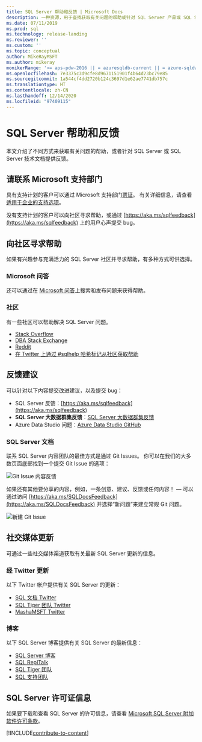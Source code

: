 ```yaml
---
title: SQL Server 帮助和反馈 | Microsoft Docs
description: 一种资源，用于查找获取有关问题的帮助或针对 SQL Server 产品或 SQL Server 技术文档提交反馈的方式。
ms.date: 07/11/2019
ms.prod: sql
ms.technology: release-landing
ms.reviewer: ''
ms.custom: ''
ms.topic: conceptual
author: MikeRayMSFT
ms.author: mikeray
monikerRange: '>= aps-pdw-2016 || = azuresqldb-current || = azure-sqldw-latest || >= sql-server-2016 || >= sql-server-linux-2017'
ms.openlocfilehash: 7e3375c3d9cfe8d9671151901f4b64d23bc79e85
ms.sourcegitcommit: 1a544cf4dd2720b124c3697d1e62ae7741db757c
ms.translationtype: HT
ms.contentlocale: zh-CN
ms.lasthandoff: 12/14/2020
ms.locfileid: "97409115"
---
```

# <a name="sql-server-help-and-feedback"></a>SQL Server 帮助和反馈

本文介绍了不同方式来获取有关问题的帮助，或者针对 SQL Server 或 SQL Server 技术文档提供反馈。 

## <a name="contact-microsoft-support"></a>请联系 Microsoft 支持部门

具有支持计划的客户可以通过 Microsoft 支持部门[票证](https://support.microsoft.com/hub/4343728/support-for-business)。  有关详细信息，请查看[适用于企业的支持选项](https://support.microsoft.com/help/4341255/support-for-business)。 

没有支持计划的客户可以向社区寻求帮助，或通过 [https://aka.ms/sqlfeedback](https://aka.ms/sqlfeedback) 上的用户心声提交 bug。

## <a name="ask-community-for-help"></a>向社区寻求帮助

如果有兴趣参与充满活力的 SQL Server 社区并寻求帮助，有多种方式可供选择。

### <a name="microsoft-q--a"></a>Microsoft 问答

还可以通过在 [Microsoft 问答](/answers/products/sql-server)上搜索和发布问题来获得帮助。

### <a name="communities"></a>社区

有一些社区可以帮助解决 SQL Server 问题。 

- [Stack Overflow](https://stackoverflow.com/questions/tagged/sql-server)
- [DBA Stack Exchange](https://dba.stackexchange.com/questions/tagged/sql-server)
- [Reddit](https://www.reddit.com/r/SQLServer/)
- [在 Twitter 上通过 #sqlhelp 哈希标记从社区获取帮助](https://twitter.com/hashtag/sqlhelp?src=hash) 
 
## <a name="feedback-suggestions"></a>反馈建议

可以针对以下内容提交改进建议，以及提交 bug：

- SQL Server 反馈：[https://aka.ms/sqlfeedback](https://aka.ms/sqlfeedback)
- **SQL Server 大数据群集反馈**：[SQL Server 大数据群集反馈](https://aka.ms/sql-server-bdc-feedback)
- Azure Data Studio 问题：[Azure Data Studio GitHub](https://github.com/microsoft/azuredatastudio/issues)
 

###  <a name="sql-server-documentation"></a>SQL Server 文档

联系 SQL Server 内容团队的最佳方式是通过 Git Issues。 你可以在我们的大多数页面底部找到一个提交 Git Issue 的选项： 

![Git Issue 内容反馈](media/sql-server-get-help/git-issues.png)

如果还有其他要分享的内容，例如，一条创意、建议、反馈或任何内容！ — 可以通过访问 [https://aka.ms/SQLDocsFeedback](https://aka.ms/SQLDocsFeedback) 并选择“新问题”来建立常规 Git 问题。 

![新建 Git Issue](media/sql-server-get-help/new-git-issue.png)

## <a name="social-media-updates"></a>社交媒体更新

可通过一些社交媒体渠道获取有关最新 SQL Server 更新的信息。 

### <a name="updates-via-twitter"></a>经 Twitter 更新

以下 Twitter 帐户提供有关 SQL Server 的更新： 

- [SQL 文档 Twitter](https://twitter.com/sqldocs)
- [SQL Tiger 团队 Twitter](https://twitter.com/mssqltiger)
- [MashaMSFT Twitter](https://twitter.com/mashamsft)
 
### <a name="blogs"></a>博客

以下 SQL Server 博客提供有关 SQL Server 的最新信息： 

- [SQL Server 博客](https://cloudblogs.microsoft.com/sqlserver/)
- [SQL ReplTalk](https://blogs.msdn.microsoft.com/repltalk/)
- [SQL Tiger 团队](/archive/blogs/sql_server_team/)
- [SQL 支持团队](https://techcommunity.microsoft.com/t5/SQL-Server-Support/bg-p/SQLServerSupport/)


## <a name="sql-server-license-information"></a>SQL Server 许可证信息

如果要下载和查看 SQL Server 的许可信息，请查看 [Microsoft SQL Server 附加软件许可条款](https://www.microsoft.com/download/details.aspx?id=39299)。 


[!INCLUDE[contribute-to-content](../includes/paragraph-content/contribute-to-content.md)]